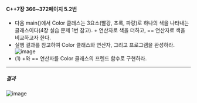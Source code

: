 #### C++7장 366~372페이지 5.2번
* 다음 main()에서 Color 클래스는 3요소(빨강, 초록, 파랑)로 하나의 색을 나타내는 클래스이다(4장 실습 문제 1번 참고). + 연산자로 색을 더하고, == 연산자로 색을 비교하고자 한다.
* 실행 결과를 참고하여 Color 클래스와 연산자, 그리고 프로그램을 완성하라.
![image](https://github.com/user-attachments/assets/2630b782-aa74-40af-93fc-e3bc76ec90ec)
* (1) +와 == 연산자를 Color 클래스의 프렌드 함수로 구현하라.
---
##### 결과
![image](https://github.com/user-attachments/assets/27fef87a-7e13-4b46-8482-1e8fbdd77a70)
